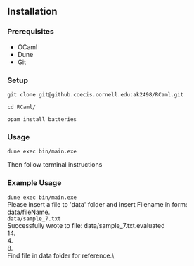 ## Installation

### Prerequisites
- OCaml
- Dune
- Git

### Setup
```
git clone git@github.coecis.cornell.edu:ak2498/RCaml.git

cd RCaml/

opam install batteries
```

### Usage
```
dune exec bin/main.exe
```
Then follow terminal instructions

### Example Usage

`dune exec bin/main.exe` \
Please insert a file to 'data' folder and insert Filename in form: data/fileName. \
`data/sample_7.txt`\
Successfully wrote to file: data/sample_7.txt.evaluated\
14.\
4.\
8.\
Find file in data folder for reference.\

